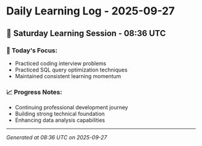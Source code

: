 # Daily Learning Log - 2025-09-27

## 📅 Saturday Learning Session - 08:36 UTC

### 🎯 Today's Focus:
- Practiced coding interview problems
- Practiced SQL query optimization techniques
- Maintained consistent learning momentum

### 📈 Progress Notes:
- Continuing professional development journey
- Building strong technical foundation
- Enhancing data analysis capabilities

---
*Generated at 08:36 UTC on 2025-09-27*

